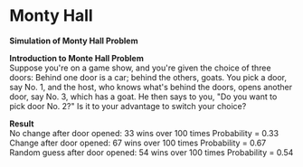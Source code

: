 # Monty Hall
**Simulation of Monty Hall Problem**

**Introduction to Monte Hall Problem**</br>
Suppose you're on a game show, and you're given the choice of three doors: Behind one door is a car; behind the others, goats. You pick a door, say No. 1, and the host, who knows what's behind the doors, opens another door, say No. 3, which has a goat. He then says to you, "Do you want to pick door No. 2?" Is it to your advantage to switch your choice?

**Result**</br>
No change after door opened: 33 wins over 100 times
Probability = 0.33
Change after door opened: 67 wins over 100 times
Probability = 0.67
Random guess after door opened: 54 wins over 100 times
Probability = 0.54
